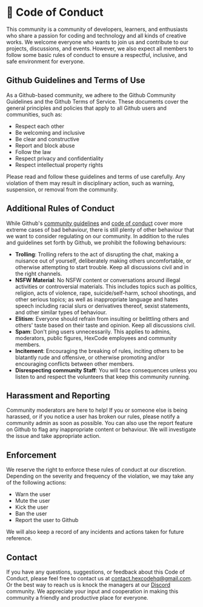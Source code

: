 # 📕 Code of Conduct

This community is a community of developers, learners, and enthusiasts who share a passion for coding and technology and all kinds of creative works. We welcome everyone who wants to join us and contribute to our projects, discussions, and events. However, we also expect all members to follow some basic rules of conduct to ensure a respectful, inclusive, and safe environment for everyone. 

## Github Guidelines and Terms of Use

As a Github-based community, we adhere to the Github Community Guidelines and the Github Terms of Service. These documents cover the general principles and policies that apply to all Github users and communities, such as:

- Respect each other
- Be welcoming and inclusive
- Be clear and constructive
- Report and block abuse
- Follow the law
- Respect privacy and confidentiality
- Respect intellectual property rights

Please read and follow these guidelines and terms of use carefully. Any violation of them may result in disciplinary action, such as warning, suspension, or removal from the community.

## Additional Rules of Conduct

While Github's [community guidelines](https://docs.github.com/en/site-policy/github-terms/github-community-guidelines) and [code of conduct](https://docs.github.com/en/site-policy/github-terms/github-community-code-of-conduct) cover more extreme cases of bad behaviour, there is still plenty of other behaviour that we want to consider regulating on our community. In addition to the rules and guidelines set forth by Github, we prohibit the following behaviours:

- **Trolling**: Trolling refers to the act of disrupting the chat, making a nuisance out of yourself, deliberately making others uncomfortable, or otherwise attempting to start trouble. Keep all discussions civil and in the right channels.
- **NSFW Material**: No NSFW content or conversations around illegal activities or controversial materials. This includes topics such as politics, religion, acts of violence, rape, suicide/self-harm, school shootings, and other serious topics; as well as inappropriate language and hates speech including racial slurs or derivatives thereof, sexist statements, and other similar types of behaviour.
- **Elitism**: Everyone should refrain from insulting or belittling others and others' taste based on their taste and opinion. Keep all discussions civil.
- **Spam**: Don't ping users unnecessarily. This applies to admins, moderators, public figures, HexCode employees and community members.
- **Incitement**: Encouraging the breaking of rules, inciting others to be blatantly rude and offensive, or otherwise promoting and/or encouraging conflicts between other members.
- **Disrespecting community Staff**: You will face consequences unless you listen to and respect the volunteers that keep this community running.

## Harassment and Reporting

Community moderators are here to help! If you or someone else is being harassed, or if you notice a user has broken our rules, please notify a community admin as soon as possible. You can also use the report feature on Github to flag any inappropriate content or behaviour. We will investigate the issue and take appropriate action.

## Enforcement

We reserve the right to enforce these rules of conduct at our discretion. Depending on the severity and frequency of the violation, we may take any of the following actions:

- Warn the user
- Mute the user
- Kick the user
- Ban the user
- Report the user to Github

We will also keep a record of any incidents and actions taken for future reference.

## Contact

If you have any questions, suggestions, or feedback about this Code of Conduct, please feel free to contact us at <contact.hexcodehq@gmail.com>. Or the best way to reach us is knock the managers at our [Discord](https://discord.gg/QcszBKhgbP) community. We appreciate your input and cooperation in making this community a friendly and productive place for everyone.